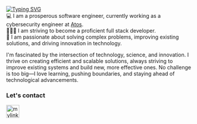 

<a href="https://git.io/typing-svg"><img src="https://readme-typing-svg.demolab.com?font=Nunito&weight=600&pause=1000&color=3580DFE6&random=false&width=435&lines=Hi%2C+I'm+Wiktoria!+%F0%9F%91%8B" alt="Typing SVG" /></a> <br>
💻 I am a prosperous software engineer, currently working as a cybersecurity engineer at [Atos](https://atos.net/en/). <br>
👩🏻‍💻 I am striving to become a proficient full stack developer. <br>
💭   I am passionate about solving complex problems, improving existing solutions, and driving innovation in technology. <br>

I'm fascinated by the intersection of technology, science, and innovation. I thrive on creating efficient and scalable solutions, always striving to improve existing systems and build new, more effective ones. No challenge is too big—I love learning, pushing boundaries, and staying ahead of technological advancements.

<H3>Let's contact</H3>

<a href="https://www.linkedin.com/in/wiktoria-chojnacka-69713a264" target="blank">
<img width="35" height="35" align="left" src="https://www.vectorlogo.zone/logos/linkedin/linkedin-tile.svg" alt="mylinkedIn" />
</a>

